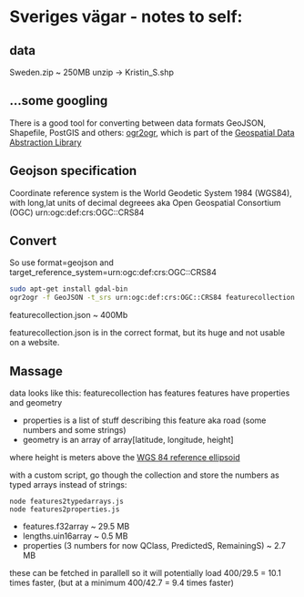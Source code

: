 # Sveriges vägar - notes to self:
## data
Sweden.zip ~ 250MB
unzip -> Kristin_S.shp

## ...some googling
There is a good tool for converting between data formats GeoJSON, Shapefile, PostGIS and others:
[ogr2ogr](https://gdal.org/programs/ogr2ogr.html), which is part of the [Geospatial Data Abstraction Library](https://gdal.org/index.html)

## Geojson specification
Coordinate reference system is the World Geodetic System 1984 (WGS84), with long,lat units of decimal degreees aka Open Geospatial Consortium (OGC) urn:ogc:def:crs:OGC::CRS84

## Convert
So use format=geojson and target_reference_system=urn:ogc:def:crs:OGC::CRS84
```bash
sudo apt-get install gdal-bin
ogr2ogr -f GeoJSON -t_srs urn:ogc:def:crs:OGC::CRS84 featurecollection.json Kristin_S.shp
```
featurecollection.json ~ 400Mb

featurecollection.json is in the correct format, but its huge and not usable on a website.

## Massage
data looks like this:
featurecollection has features
features have properties and geometry

- properties is a list of stuff describing this feature aka road (some numbers and some strings)
- geometry is an array of array[latitude, longitude, height]

where height is meters above the [WGS 84 reference ellipsoid](https://gisgeography.com/wgs84-world-geodetic-system/)

with a custom script, go though the collection and store the numbers as typed arrays instead of strings:

```
node features2typedarrays.js
node features2properties.js
```

- features.f32array ~ 29.5 MB
- lengths.uin16array ~ 0.5 MB
- properties (3 numbers for now QClass, PredictedS, RemainingS) ~ 2.7 MB

these can be fetched in parallell so it will potentially load
400/29.5 = 10.1 times faster, (but at a minimum 400/42.7 = 9.4 times faster)


